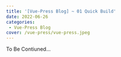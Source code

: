 ```yaml
---
title: '[Vue-Press Blog] ~ 01 Quick Build'
date: 2022-06-26
categories: 
 - Vue-Press Blog
cover: /vue-press/vue-press.jpeg
---
```


To Be Contiuned...